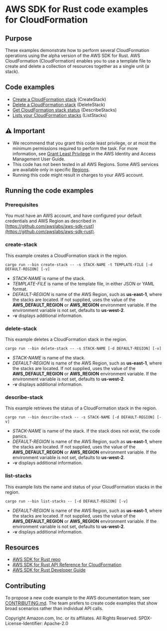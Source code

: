 # AWS SDK for Rust code examples for CloudFormation

## Purpose

These examples demonstrate how to perform several CloudFormation operations using the alpha version of the AWS SDK for Rust.
AWS CloudFormation (CloudFormation) enables you to use a template file to create and delete a collection of resources together as a single unit (a stack).

## Code examples

- [Create a CloudFormation stack](src/bin/create-stack.rs) (CreateStack)
- [Delete a CloudFormation stack](src/bin/delete-stack.rs) (DeleteStack)
- [Get CloudFormation stack status](src/bin/describe-stack.rs) (DescribeStacks)
- [Lists your CloudFormation stacks](src/bin/list-stacks.rs) (ListStacks)

## ⚠ Important

- We recommend that you grant this code least privilege, 
  or at most the minimum permissions required to perform the task.
  For more information, see
  [Grant Least Privilege](https://docs.aws.amazon.com/IAM/latest/UserGuide/best-practices.html#grant-least-privilege)
  in the AWS Identity and Access Management User Guide.
- This code has not been tested in all AWS Regions.
  Some AWS services are available only in specific
  [Regions](https://aws.amazon.com/about-aws/global-infrastructure/regional-product-services).
- Running this code might result in charges to your AWS account.

## Running the code examples

### Prerequisites

You must have an AWS account, and have configured your default credentials and AWS Region as described in [https://github.com/awslabs/aws-sdk-rust](https://github.com/awslabs/aws-sdk-rust).

### create-stack

This example creates a CloudFormation stack in the region.

`cargo run --bin create-stack -- -s STACK-NAME -t TEMPLATE-FILE [-d DEFAULT-REGION] [-v]`

- _STACK-NAME_ is name of the stack.
- _TEMPLATE-FILE_ is name of the template file, in either JSON or YAML format.
- _DEFAULT-REGION_ is name of the AWS Region, such as __us-east-1__, where the stacks are located.
  If not supplied, uses the value of the __AWS_DEFAULT_REGION__ or __AWS_REGION__ environment variable.
  If the environment variable is not set, defaults to __us-west-2__.
- __-v__ displays additional information.

### delete-stack

This example deletes a CloudFormation stack in the region.

`cargo run --bin delete-stack -- -s STACK-NAME [-d DEFAULT-REGION] [-v]`

- _STACK-NAME_ is name of the stack.
- _DEFAULT-REGION_ is name of the AWS Region, such as __us-east-1__, where the stacks are located.
  If not supplied, uses the value of the __AWS_DEFAULT_REGION__ or __AWS_REGION__ environment variable.
  If the environment variable is not set, defaults to __us-west-2__.
- __-v__ displays additional information.

### describe-stack

This example retrieves the status of a CloudFormation stack in the region.

`cargo run --bin describe-stack -- -s STACK-NAME [-d DEFAULT-REGION] [-v]`

- _STACK-NAME_ is name of the stack.
  If the stack does not exist, the code panics.
- _DEFAULT-REGION_ is name of the AWS Region, such as __us-east-1__, where the stacks are located.
  If not supplied, uses the value of the __AWS_DEFAULT_REGION__ or __AWS_REGION__ environment variable.
  If the environment variable is not set, defaults to __us-west-2__.
- __-v__ displays additional information.

### list-stacks

This example lists the name and status of your CloudFormation stacks in the region.

`cargo run --bin list-stacks -- [-d DEFAULT-REGION] [-v]`

- _DEFAULT-REGION_ is name of the AWS Region, such as __us-east-1__, where the stacks are located.
  If not supplied, uses the value of the __AWS_DEFAULT_REGION__ or __AWS_REGION__ environment variable.
  If the environment variable is not set, defaults to __us-west-2__.
- __-v__ displays additional information.

## Resources

- [AWS SDK for Rust repo](https://github.com/awslabs/aws-sdk-rust)
- [AWS SDK for Rust API Reference for CloudFormation](https://docs.rs/aws-sdk-cloudformation)
- [AWS SDK for Rust Developer Guide](https://docs.aws.amazon.com/sdk-for-rust/latest/dg)

## Contributing

To propose a new code example to the AWS documentation team, 
see [CONTRIBUTING.md](https://github.com/awsdocs/aws-doc-sdk-examples/blob/master/CONTRIBUTING.md). 
The team prefers to create code examples that show broad scenarios rather than individual API calls.

Copyright Amazon.com, Inc. or its affiliates. All Rights Reserved. SPDX-License-Identifier: Apache-2.0